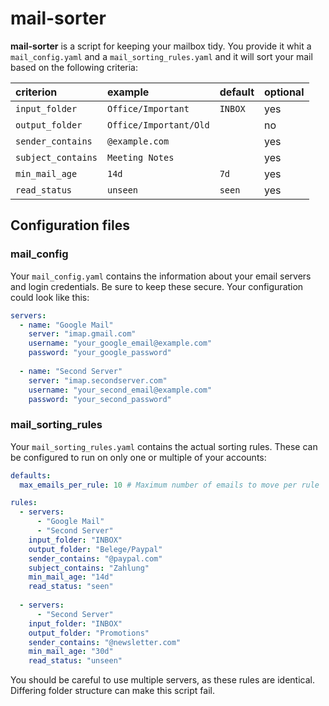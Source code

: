 # mail-sorter
**mail-sorter** is a script for keeping your mailbox tidy. You provide it whit a `mail_config.yaml` and a `mail_sorting_rules.yaml` and it will sort your mail based on the following criteria:

| criterion          | example                | default | optional |
| :----------------- | :--------------------- | :------ | :------- |
| `input_folder`     | `Office/Important`     | `INBOX` | yes      |
| `output_folder`    | `Office/Important/Old` |         | no       |
| `sender_contains`  | `@example.com`         |         | yes      |
| `subject_contains` | `Meeting Notes`        |         | yes      |
| `min_mail_age`     | `14d`                  | `7d`    | yes      |
| `read_status`      | `unseen`               | `seen`  | yes      |

## Configuration files
### mail_config
Your `mail_config.yaml` contains the information about your email servers and login credentials. Be sure to keep these secure. Your configuration could look like this:

```yaml
servers:
  - name: "Google Mail"
    server: "imap.gmail.com"
    username: "your_google_email@example.com"
    password: "your_google_password"
  
  - name: "Second Server"
    server: "imap.secondserver.com"
    username: "your_second_email@example.com"
    password: "your_second_password"
```

### mail_sorting_rules
Your `mail_sorting_rules.yaml` contains the actual sorting rules. These can be configured to run on only one or multiple of your accounts:

```yaml
defaults:
  max_emails_per_rule: 10 # Maximum number of emails to move per rule

rules:
  - servers:
      - "Google Mail"
      - "Second Server"
    input_folder: "INBOX"
    output_folder: "Belege/Paypal"
    sender_contains: "@paypal.com"
    subject_contains: "Zahlung"
    min_mail_age: "14d"
    read_status: "seen"
  
  - servers:
      - "Second Server"
    input_folder: "INBOX"
    output_folder: "Promotions"
    sender_contains: "@newsletter.com"
    min_mail_age: "30d"
    read_status: "unseen"
```
You should be careful to use multiple servers, as these rules are identical. Differing folder structure can make this script fail.